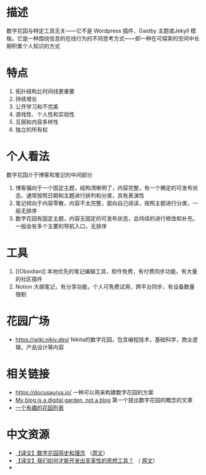 # 描述
数字花园与特定工具无关——它不是 Wordpress 插件、Gastby 主题或Jekyll 模板。它是一种围绕信息的在线行为的不同思考方式——即一种在可探索的空间中长期积累个人知识的方式

# 特点
1. 拓扑结构比时间线更重要
2. 持续增长
3. 公开学习和不完美
4. 游戏性、个人性和实验性
5. 互搭和内容多样性
6. 独立的所有权

# 个人看法
数字花园介于博客和笔记的中间部分
1. 博客偏向于一个固定主题，结构清晰明了，内容完整，有一个确定的可发布状态，通常按照日期和主题进行排列和分类，具有表演性
2. 笔记倾向于内容零散，内容不太完整，面向自己阅读，按照主题进行分类，一般无排序
3. 数字花园有固定主题，内容无固定的可发布状态，会持续的进行修改和补充。一般会有多个主要的导航入口，无排序

# 工具
1. [[Obsidian]] 本地优先的笔记编辑工具，软件免费，有付费同步功能，有大量的社区插件
2. Notion 大纲笔记，有分享功能，个人可免费试用，跨平台同步，有设备数量限制

# 花园广场
- https://wiki.nikiv.dev/  Nikita的数字花园，包含编程技术，基础科学，商业逻辑，产品设计等内容

# 相关链接
- https://docusaurus.io/ 一种可以用来构建数字花园的方案
- [ My blog is a digital garden, not a blog](https://joelhooks.com/digital-garden) 第一个提出数字花园的概念的文章
- [一个有趣的花园列表](https://wiki.nikiv.dev/other/wiki-workflow#similar-wikis-i-liked)

# 中文资源
- [【译文】数字花园简史和理念](https://zhuanlan.zhihu.com/p/343230822) （[原文](https://link.zhihu.com/?target=https%3A//maggieappleton.com/garden-history)）
- [【译文】我们如何才能开发出变革性的思想工具？](https://zhuanlan.zhihu.com/p/394795804) （ [原文](https://numinous.productions/ttft/#why-not-more-work)）
- 